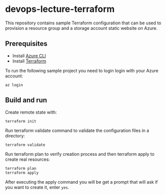 # devops-lecture-terraform
This repository contains sample Terraform configuration that can be used to provision a resource group and a storage account static website on Azure.

## Prerequisites

- Install [Azure CLI](https://docs.microsoft.com/en-us/cli/azure/install-azure-cli?view=azure-cli-latest)
- Install [Terraform](https://learn.hashicorp.com/terraform/getting-started/install)

To run the following sample project you need to login login with your Azure account:

```az login```

## Build and run

Create remote state with: 

```
terraform init
```

Run terraform validate command  to validate the configuration files in a directory:

```
terraform validate
```

Run terraform plan to verify creation process and then terraform apply to create real resources:

```
terraform plan
terraform apply
```

After executing the apply command you will be get a prompt that will ask if you want to create it, enter `yes`. 

